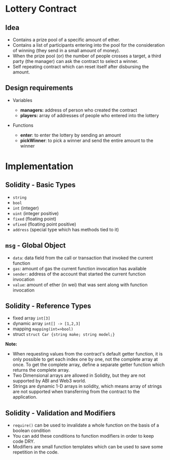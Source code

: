 # Lottery Contract

## Idea

- Contains a prize pool of a specific amount of ether.
- Contains a list of participants entering into the pool for the consideration of winning (they send in a small amount of money).
- When the prize pool (or) the number of people crosses a target, a third party (the manager) can ask the contract to select a winner.
- Self repeating contract which can reset itself after disbursing the amount.

## Design requirements

- Variables

  - **managers:** address of person who created the contract
  - **players:** array of addresses of people who entered into the lottery

- Functions
  - **enter**: to enter the lottery by sending an amount
  - **pickWinner**: to pick a winner and send the entire amount to the winner

# Implementation

## Solidity - Basic Types

- `string`
- `bool`
- `int` (integer)
- `uint` (integer positive)
- `fixed` (floating point)
- `ufixed` (floating point positive)
- `address` (special type which has methods tied to it)

## `msg` - Global Object

- `data`: data field from the call or transaction that invoked the current function
- `gas`: amount of gas the current function invocation has available
- `sender`: address of the account that started the current function invocation
- `value`: amount of ether (in wei) that was sent along with function invocation

## Solidity - Reference Types

- fixed array `int[3]`
- dynamic array `int[] -> [1,2,3]`
- mapping `mapping(int=>bool)`
- struct `struct Car {string make; string model;}`

**Note:**

- When requesting values from the contract's default getter function, it is only possible to get each index one by one, not the complete array at once. To get the complete array, define a separate getter function which returns the complete array.
- Two Dimensional arrays are allowed in Solidity, but they are not supported by ABI and Web3 world.
- Strings are dynamic 1-D arrays in solidity, which means array of strings are not supported when transferring from the contract to the application.

## Solidity - Validation and Modifiers

- `require()` can be used to invalidate a whole function on the basis of a boolean condition
- You can add these conditions to function modifiers in order to keep code DRY.
- Modifiers are small function templates which can be used to save some repetition in the code.
